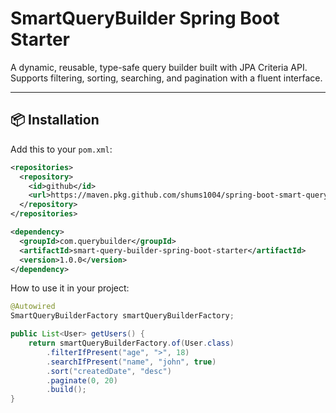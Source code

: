 # SmartQueryBuilder Spring Boot Starter

A dynamic, reusable, type-safe query builder built with JPA Criteria API.  
Supports filtering, sorting, searching, and pagination with a fluent interface.

---

## 📦 Installation

Add this to your `pom.xml`:

```xml
<repositories>
  <repository>
    <id>github</id>
    <url>https://maven.pkg.github.com/shums1004/spring-boot-smart-query-builder</url>
  </repository>
</repositories>

<dependency>
  <groupId>com.querybuilder</groupId>
  <artifactId>smart-query-builder-spring-boot-starter</artifactId>
  <version>1.0.0</version>
</dependency>
```

How to use it in your project:
```java
@Autowired
SmartQueryBuilderFactory smartQueryBuilderFactory;

public List<User> getUsers() {
    return smartQueryBuilderFactory.of(User.class)
        .filterIfPresent("age", ">", 18)
        .searchIfPresent("name", "john", true)
        .sort("createdDate", "desc")
        .paginate(0, 20)
        .build();
}